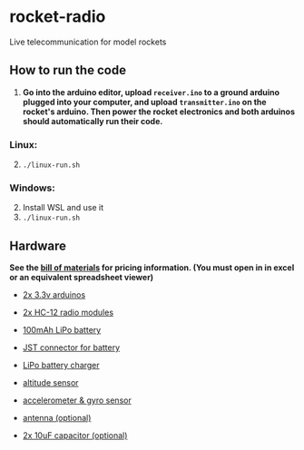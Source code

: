 # rocket-radio

Live telecommunication for model rockets

## How to run the code

1. **Go into the arduino editor, upload `receiver.ino` to a ground arduino plugged into your computer, and upload `transmitter.ino` on the rocket's arduino. Then power the rocket electronics and both arduinos should automatically run their code.**

### Linux:

2. `./linux-run.sh`

### Windows:

2. Install WSL and use it
3. `./linux-run.sh`

## Hardware

**See the [bill of materials](info/bill-of-materials.xlsx) for pricing information. (You must open in in excel or an equivalent spreadsheet viewer)**

- [2x 3.3v arduinos](https://www.sparkfun.com/products/12587)

- [2x HC-12 radio modules](https://www.banggood.com/custlink/3KGvMGgRvG)

- [100mAh LiPo battery](https://www.adafruit.com/product/1570)

- [JST connector for battery](https://www.adafruit.com/product/1769)

- [LiPo battery charger](https://www.adafruit.com/product/1904)

- [altitude sensor](https://www.adafruit.com/product/1893)

- [accelerometer & gyro sensor](https://www.adafruit.com/product/4480)

- [antenna (optional)](https://www.amazon.com/NOYITO-Antenna-Omnidirectional-430-470MHz-Connector/dp/B07J6GYKTZ/)

- [2x 10uF capacitor (optional)](https://www.adafruit.com/product/2195)
